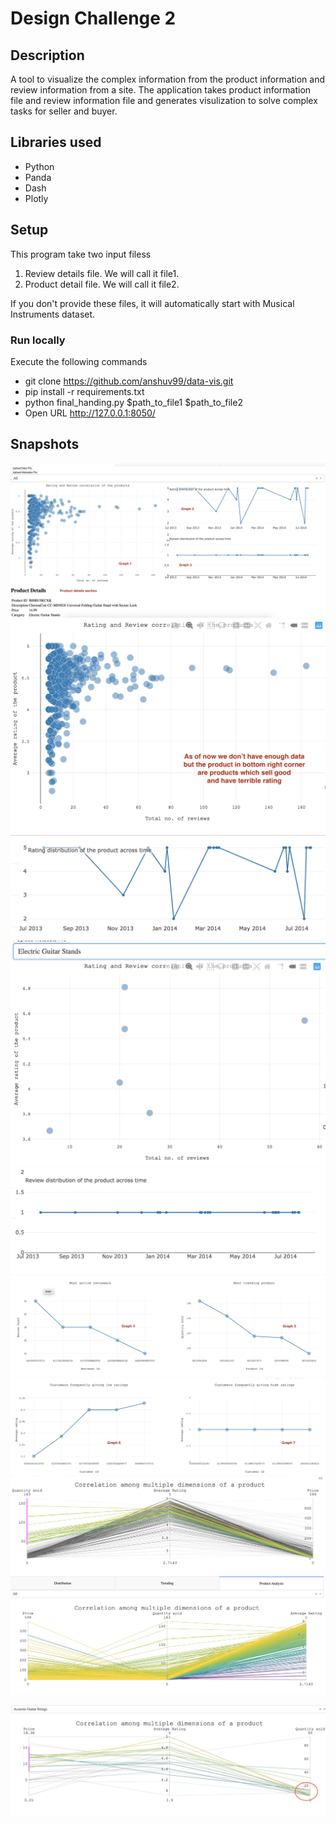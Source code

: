 # Design Challenge 2

## Description
A tool to visualize the complex information from the product information and review information from a site. The application takes product information file and review information file and generates visulization to solve complex tasks for seller and buyer.
## Libraries used

* Python
* Panda
* Dash
* Plotly

## Setup

This program take two input filess
1) Review details file. We will call it file1.
2) Product detail file. We will call it file2.

If you don't provide these files, it will automatically start with Musical Instruments dataset.

### Run locally
Execute the following commands

* git clone https://github.com/anshuv99/data-vis.git
* pip install -r requirements.txt
* python final_handing.py $path_to_file1 $path_to_file2
* Open URL http://127.0.0.1:8050/

## Snapshots
![Image of Yaktocat](https://github.com/anshuv99/data-vis/blob/master/snaphots/Product_detail_graph.png)
![Image of Yaktocat](https://github.com/anshuv99/data-vis/blob/master/snaphots/overall_ratying_review.png)
![Image of Yaktocat](https://github.com/anshuv99/data-vis/blob/master/snaphots/rating_distribution_over_time.png)
![Image of Yaktocat](https://github.com/anshuv99/data-vis/blob/master/snaphots/rating_review_count_category.png)
![Image of Yaktocat](https://github.com/anshuv99/data-vis/blob/master/snaphots/review_distribution_over_time.png)
![Image of Yaktocat](https://github.com/anshuv99/data-vis/blob/master/snaphots/tredning_peoduct_active_reviewers.png)
![Image of Yaktocat](https://github.com/anshuv99/data-vis/blob/master/snaphots/customer_giving_low_rating_high_rating.png)
![Image of Yaktocat](https://github.com/anshuv99/data-vis/blob/master/snaphots/Focusing_on_major_selling_item_distribution.png)
![Image of Yaktocat](https://github.com/anshuv99/data-vis/blob/master/snaphots/parallel_coordinates_dimension_product.png)

![Image of Yaktocat](https://github.com/anshuv99/data-vis/blob/master/snaphots/Focusing_on_specific_price_range_and_category.png)
